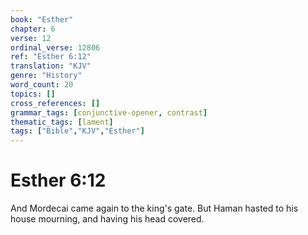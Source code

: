 ```yaml
---
book: "Esther"
chapter: 6
verse: 12
ordinal_verse: 12806
ref: "Esther 6:12"
translation: "KJV"
genre: "History"
word_count: 20
topics: []
cross_references: []
grammar_tags: [conjunctive-opener, contrast]
thematic_tags: [lament]
tags: ["Bible","KJV","Esther"]
---
```


# Esther 6:12

And Mordecai came again to the king's gate. But Haman hasted to his house mourning, and having his head covered.
